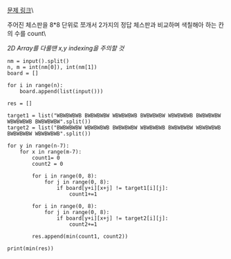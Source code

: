[문제 링크](https://www.acmicpc.net/problem/1018)\

주어진 체스판을 8*8 단위로 쪼개서 2가지의 정답 체스판과 비교하며 색칠해아 하는 칸의 수를 count\

*2D Array를 다룰땐 x,y indexing을 주의할 것*


```python3
nm = input().split()
n, m = int(nm[0]), int(nm[1])
board = []

for i in range(n):
    board.append(list(input()))
    
res = []

target1 = list("WBWBWBWB BWBWBWBW WBWBWBWB BWBWBWBW WBWBWBWB BWBWBWBW WBWBWBWB BWBWBWBW".split())
target2 = list("BWBWBWBW WBWBWBWB BWBWBWBW WBWBWBWB BWBWBWBW WBWBWBWB BWBWBWBW WBWBWBWB".split())

for y in range(n-7):
    for x in range(m-7):
        count1= 0
        count2 = 0
        
        for i in range(0, 8):
            for j in range(0, 8):
                if board[y+i][x+j] != target1[i][j]:
                    count1+=1
        
        for i in range(0, 8):
            for j in range(0, 8):
                if board[y+i][x+j] != target2[i][j]:
                    count2+=1
                    
        res.append(min(count1, count2))
        
print(min(res))
```
